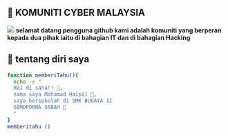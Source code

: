 ## 💬 KOMUNITI CYBER MALAYSIA
![](https://i.imgur.com/AYw9WBL.png)
**selamat datang pengguna github kami adalah komuniti yang berperan kepada dua pihak iaitu di bahagian IT dan di bahagian Hacking**
## 👤 tentang diri saya
```bash
function memberiTahu(){
  echo -e "
  Hai di sana!! 👋,
  nama saya Mohamad Haipil 🙋,
  saya bersekolah di SMK BUGAYA II
  SEMOPORNA SABAH 🏫
  "
}
memberitahu ()
```
